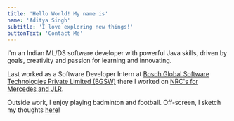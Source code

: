 ```yaml
---
title: 'Hello World! My name is'
name: 'Aditya Singh'
subtitle: 'I love exploring new things!'
buttonText: 'Contact Me'
---
```


I'm an Indian ML/DS software developer with powerful Java skills, driven by goals, creativity and passion for learning and innovating.

Last worked as a Software Developer Intern at [Bosch Global Software Technologies Private Limited (BGSW)](https://www.bosch-softwaretechnologies.com/en/) there I worked on [NRC's for Mercedes and JLR](https://www.bosch-mobility.com/en/solutions/camera/near-range-camera/).

Outside work, I enjoy playing badminton and football. Off-screen, I sketch my thoughts [here](https://in.pinterest.com/singh28aditya/leisure/)!
